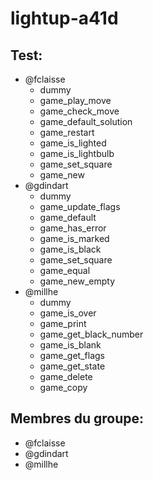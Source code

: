 # lightup-a41d

## Test:
- @fclaisse
    - dummy
    - game_play_move
    - game_check_move
    - game_default_solution
    - game_restart
    - game_is_lighted
    - game_is_lightbulb
    - game_set_square
    - game_new
- @gdindart
    - dummy 
    - game_update_flags
    - game_default
    - game_has_error
    - game_is_marked
    - game_is_black
    - game_set_square
    - game_equal
    - game_new_empty
- @millhe
    - dummy
    - game_is_over
    - game_print
    - game_get_black_number
    - game_is_blank
    - game_get_flags
    - game_get_state
    - game_delete
    - game_copy

## Membres du groupe:
- @fclaisse
- @gdindart
- @millhe
